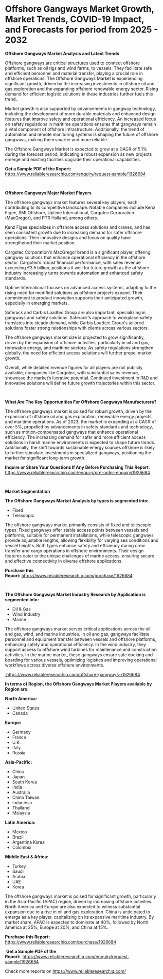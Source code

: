 <p><h1>Offshore Gangways Market Growth, Market Trends, COVID-19 Impact, and Forecasts for period from 2025 - 2032</h1></p><p><strong>Offshore Gangways Market Analysis and Latest Trends</strong></p>
<p><p>Offshore gangways are critical structures used to connect offshore platforms, such as oil rigs and wind farms, to vessels. They facilitate safe and efficient personnel and material transfer, playing a crucial role in offshore operations. The Offshore Gangways Market is experiencing significant growth, driven by the increasing investments in offshore oil and gas exploration and the expanding offshore renewable energy sector. Rising demand for efficient logistic solutions in these industries further fuels this trend.</p><p>Market growth is also supported by advancements in gangway technology, including the development of more durable materials and enhanced design features that improve safety and operational efficiency. An increased focus on safety regulations in maritime operations ensures that gangways remain a vital component of offshore infrastructure. Additionally, the trend of automation and remote monitoring systems is shaping the future of offshore gangways, making them smarter and more reliable.</p><p>The Offshore Gangways Market is expected to grow at a CAGR of 5.1% during the forecast period, indicating a robust expansion as new projects emerge and existing facilities upgrade their operational capabilities.</p></p>
<p><strong>Get a Sample PDF of the Report:&nbsp;</strong> <a href="https://www.reliableresearchiq.com/enquiry/request-sample/1926684?utm_campaign=1896&utm_medium=2&utm_source=Github&utm_content=ia&utm_term=15012025&utm_id=offshore-gangways">https://www.reliableresearchiq.com/enquiry/request-sample/1926684</a></p>
<p>&nbsp;</p>
<p><strong>Offshore Gangways Major Market Players</strong></p>
<p><p>The offshore gangways market features several key players, each contributing to its competitive landscape. Notable companies include Kenz Figee, SMI Offshore, Uptime International, Cargotec Corporation (MacGregor), and PTR Holland, among others. </p><p>Kenz Figee specializes in offshore access solutions and cranes, and has seen consistent growth due to increasing demand for safer offshore operations. Their innovative designs and focus on quality have strengthened their market position.</p><p>Cargotec Corporation's MacGregor brand is a significant player, offering gangway solutions that enhance operational efficiency in the offshore sector. Cargotec’s robust financial performance, with sales revenue exceeding €3.5 billion, positions it well for future growth as the offshore industry increasingly turns towards automation and enhanced safety standards.</p><p>Uptime International focuses on advanced access systems, adapting to the rising need for modified solutions as offshore projects expand. Their commitment to product innovation supports their anticipated growth, especially in emerging markets.</p><p>Saferack and Carbis Loadtec Group are also important, specializing in gangways and safety solutions. Saferack's approach to workplace safety translates into steady demand, while Carbis Loadtec Group's tailored solutions foster strong relationships with clients across various sectors.</p><p>The offshore gangways market size is projected to grow significantly, driven by the expansion of offshore activities, particularly in oil and gas, renewable energy, and maritime sectors. As safety regulations strengthen globally, the need for efficient access solutions will further propel market growth.</p><p>Overall, while detailed revenue figures for all players are not publicly available, companies like Cargotec, with substantial sales revenue, showcase the market’s lucrative potential. Continued investment in R&D and innovative solutions will define future growth trajectories within this sector.</p></p>
<p>&nbsp;</p>
<p><strong>What Are The Key Opportunities For Offshore Gangways Manufacturers?</strong></p>
<p><p>The offshore gangways market is poised for robust growth, driven by the expansion of offshore oil and gas exploration, renewable energy projects, and maritime operations. As of 2023, the market is expanding at a CAGR of over 5%, propelled by advancements in safety standards and technology, such as motion-compensated gangways that enhance operational efficiency. The increasing demand for safer and more efficient access solutions in harsh marine environments is expected to shape future trends. Additionally, the shift towards sustainable energy sources offshore is likely to further stimulate investments in specialized gangways, positioning the market for significant long-term growth.</p></p>
<p><strong>Inquire or Share Your Questions If Any Before Purchasing This Report:</strong> <a href="https://www.reliableresearchiq.com/enquiry/pre-order-enquiry/1926684?utm_campaign=1896&utm_medium=2&utm_source=Github&utm_content=ia&utm_term=15012025&utm_id=offshore-gangways">https://www.reliableresearchiq.com/enquiry/pre-order-enquiry/1926684</a></p>
<p>&nbsp;</p>
<p><strong>Market Segmentation</strong></p>
<p><strong>The Offshore Gangways Market Analysis by types is segmented into:</strong></p>
<p><ul><li>Fixed</li><li>Telescopic</li></ul></p>
<p><p>The offshore gangways market primarily consists of fixed and telescopic types. Fixed gangways offer stable access points between vessels and platforms, suitable for permanent installations, while telescopic gangways provide adjustable lengths, allowing flexibility for varying sea conditions and vessel heights. Both types enhance safety and efficiency during crew transfer and cargo operations in offshore environments. Their design features cater to the unique challenges of marine access, ensuring secure and effective connectivity in diverse offshore applications.</p></p>
<p><strong>Purchase this Report:&nbsp;</strong><a href="https://www.reliableresearchiq.com/purchase/1926684?utm_campaign=1896&utm_medium=2&utm_source=Github&utm_content=ia&utm_term=15012025&utm_id=offshore-gangways">https://www.reliableresearchiq.com/purchase/1926684</a></p>
<p>&nbsp;</p>
<p><strong>The Offshore Gangways Market Industry Research by Application is segmented into:</strong></p>
<p><ul><li>Oil & Gas</li><li>Wind Industry</li><li>Marine</li></ul></p>
<p><p>The offshore gangways market serves critical applications across the oil and gas, wind, and marine industries. In oil and gas, gangways facilitate personnel and equipment transfer between vessels and offshore platforms, enhancing safety and operational efficiency. In the wind industry, they support access to offshore wind turbines for maintenance and construction activities. In the marine market, these gangways ensure safe docking and boarding for various vessels, optimizing logistics and improving operational workflows across diverse offshore environments.</p></p>
<p><a href="https://www.reliableresearchiq.com/offshore-gangways-r1926684?utm_campaign=1896&utm_medium=2&utm_source=Github&utm_content=ia&utm_term=15012025&utm_id=offshore-gangways">&nbsp;https://www.reliableresearchiq.com/offshore-gangways-r1926684</a></p>
<p><strong>In terms of Region, the Offshore Gangways Market Players available by Region are:</strong></p>
<p>
    <p> <strong> North America: </strong>
        <ul>
            <li>United States</li>
            <li>Canada</li>
        </ul>
        </p> 
    <p> <strong> Europe: </strong>
        <ul>
            <li>Germany</li>
            <li>France</li>
            <li>U.K.</li>
            <li>Italy</li>
            <li>Russia</li>
        </ul>
        </p> 
    <p> <strong> Asia-Pacific: </strong>
        <ul>
            <li>China</li>
            <li>Japan</li>
            <li>South Korea</li>
            <li>India</li>
            <li>Australia</li>
            <li>China Taiwan</li>
            <li>Indonesia</li>
            <li>Thailand</li>
            <li>Malaysia</li>
        </ul>
        </p> 
    <p> <strong> Latin America: </strong>
        <ul>
            <li>Mexico</li>
            <li>Brazil</li>
            <li>Argentina Korea</li>
            <li>Colombia</li>
        </ul>
        </p> 
    <p> <strong> Middle East & Africa: </strong>
        <ul>
            <li>Turkey</li>
            <li>Saudi</li>
            <li>Arabia</li>
            <li>UAE</li>
            <li>Korea</li>
        </ul>
    </p>
    </p>
<p><p>The offshore gangways market is poised for significant growth, particularly in the Asia-Pacific (APAC) region, driven by increasing offshore activities. North America and Europe are also expected to witness substantial expansion due to a rise in oil and gas exploration. China is anticipated to emerge as a key player, capitalizing on its expansive maritime industry. By market share, APAC is expected to dominate at 40%, followed by North America at 25%, Europe at 20%, and China at 15%.</p></p>
<p><strong>Purchase this Report: </strong><a href="https://www.reliableresearchiq.com/purchase/1926684?utm_campaign=1896&utm_medium=2&utm_source=Github&utm_content=ia&utm_term=15012025&utm_id=offshore-gangways">https://www.reliableresearchiq.com/purchase/1926684</a></p>
<p>&nbsp;<strong>Get a Sample PDF of the Report:&nbsp;&nbsp;</strong><a href="https://www.reliableresearchiq.com/enquiry/request-sample/1926684?utm_campaign=1896&utm_medium=2&utm_source=Github&utm_content=ia&utm_term=15012025&utm_id=offshore-gangways">https://www.reliableresearchiq.com/enquiry/request-sample/1926684</a></p>
<p><strong></strong></p>
<p>Check more reports on <a href="https://www.reliableresearchiq.com/?utm_campaign=1896&utm_medium=2&utm_source=Github&utm_content=ia&utm_term=15012025&utm_id=offshore-gangways">https://www.reliableresearchiq.com/</a></p>